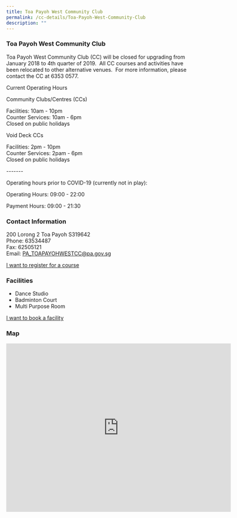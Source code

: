 ```yaml
---
title: Toa Payoh West Community Club
permalink: /cc-details/Toa-Payoh-West-Community-Club
description: ""
---
```

### Toa Payoh West Community Club

Toa Payoh West Community Club (CC) will be closed for upgrading from January 2018 to 4th quarter of 2019.  All CC courses and activities have been relocated to other alternative venues.  For more information, please contact the CC at 6353 0577.

Current Operating Hours  
  
Community Clubs/Centres (CCs)  
  
Facilities: 10am - 10pm  
Counter Services: 10am - 6pm  
Closed on public holidays  
  
Void Deck CCs  
  
Facilities: 2pm - 10pm  
Counter Services: 2pam - 6pm  
Closed on public holidays  
  
\-------  
  
Operating hours prior to COVID-19 (currently not in play):

Operating Hours: 09:00 - 22:00

Payment Hours: 09:00 - 21:30

### Contact Information
200 Lorong 2 Toa Payoh S319642  
Phone: 63534487  
Fax: 62505121  
Email: [PA\_TOAPAYOHWESTCC@pa.gov.sg](mailto:PA_TOAPAYOHWESTCC@pa.gov.sg)  

[I want to register for a course](https://www.onepa.gov.sg/)

### Facilities

*   Dance Studio
*   Badminton Court
*   Multi Purpose Room

[I want to book a facility](https://www.onepa.gov.sg/)

### Map

<iframe src="https://www.google.com/maps/embed?pb=!1m18!1m12!1m3!1d3988.7345581712043!2d103.84055642838267!3d1.3354815588931368!2m3!1f0!2f0!3f0!3m2!1i1024!2i768!4f13.1!3m3!1m2!1s0x31da1767f9a57805%3A0xe6858a8eb06344dd!2s200%20Lor%202%20Toa%20Payoh%2C%20Singapore%20319642!5e0!3m2!1sen!2ssg!4v1661222155304!5m2!1sen!2ssg" width="600" height="450" style="border:0;" allowfullscreen="" loading="lazy"></iframe>